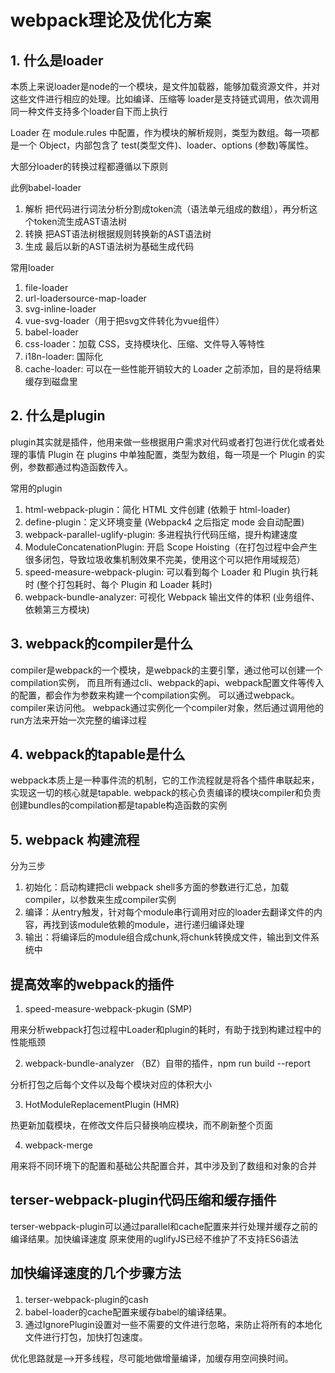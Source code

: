# webpack理论及优化方案

## 1. 什么是loader

本质上来说loader是node的一个模块，是文件加载器，能够加载资源文件，并对这些文件进行相应的处理。比如编译、压缩等
loader是支持链式调用，依次调用同一种文件支持多个loader自下而上执行

Loader 在 module.rules 中配置，作为模块的解析规则，类型为数组。每一项都是一个 Object，内部包含了 test(类型文件)、loader、options (参数)等属性。

大部分loader的转换过程都遵循以下原则

此例babel-loader

1. 解析 把代码进行词法分析分割成token流（语法单元组成的数组），再分析这个token流生成AST语法树
2. 转换 把AST语法树根据规则转换新的AST语法树
3. 生成 最后以新的AST语法树为基础生成代码

常用loader

1. file-loader
2. url-loadersource-map-loader
3. svg-inline-loader
4. vue-svg-loader（用于把svg文件转化为vue组件）
5. babel-loader
6. css-loader：加载 CSS，支持模块化、压缩、文件导入等特性
7. i18n-loader: 国际化
8. cache-loader: 可以在一些性能开销较大的 Loader 之前添加，目的是将结果缓存到磁盘里

## 2. 什么是plugin

plugin其实就是插件，他用来做一些根据用户需求对代码或者打包进行优化或者处理的事情
Plugin 在 plugins 中单独配置，类型为数组，每一项是一个 Plugin 的实例，参数都通过构造函数传入。

常用的plugin

1. html-webpack-plugin：简化 HTML 文件创建 (依赖于 html-loader)
2. define-plugin：定义环境变量 (Webpack4 之后指定 mode 会自动配置)
3. webpack-parallel-uglify-plugin: 多进程执行代码压缩，提升构建速度
4. ModuleConcatenationPlugin: 开启 Scope Hoisting（在打包过程中会产生很多闭包，导致垃圾收集机制效果不完美，使用这个可以把作用域规范）
5. speed-measure-webpack-plugin: 可以看到每个 Loader 和 Plugin 执行耗时 (整个打包耗时、每个 Plugin 和 Loader 耗时)
6. webpack-bundle-analyzer: 可视化 Webpack 输出文件的体积 (业务组件、依赖第三方模块)

## 3. webpack的compiler是什么

compiler是webpack的一个模块，是webpack的主要引擎，通过他可以创建一个compilation实例，
而且所有通过cli、webpack的api、webpack配置文件等传入的配置，都会作为参数来构建一个compilation实例。
可以通过webpack。compiler来访问他。
webpack通过实例化一个compiler对象，然后通过调用他的run方法来开始一次完整的编译过程

## 4. webpack的tapable是什么

webpack本质上是一种事件流的机制，它的工作流程就是将各个插件串联起来，实现这一切的核心就是tapable.
webpack的核心负责编译的模块compiler和负责创建bundles的compilation都是tapable构造函数的实例

## 5. webpack 构建流程

分为三步 

1. 初始化：启动构建把cli webpack shell多方面的参数进行汇总，加载compiler，以参数来生成compiler实例
2. 编译：从entry触发，针对每个module串行调用对应的loader去翻译文件的内容，再找到该module依赖的module，进行递归编译处理
3. 输出：将编译后的module组合成chunk,将chunk转换成文件，输出到文件系统中

## 提高效率的webpack的插件

1. speed-measure-webpack-pkugin (SMP)

用来分析webpack打包过程中Loader和plugin的耗时，有助于找到构建过程中的性能瓶颈

2. webpack-bundle-analyzer （BZ）自带的插件，npm run build --report

分析打包之后每个文件以及每个模块对应的体积大小

3. HotModuleReplacementPlugin (HMR)

热更新加载模块，在修改文件后只替换响应模块，而不刷新整个页面

4. webpack-merge 
   
用来将不同环境下的配置和基础公共配置合并，其中涉及到了数组和对象的合并


## terser-webpack-plugin代码压缩和缓存插件

terser-webpack-plugin可以通过parallel和cache配置来并行处理并缓存之前的编译结果。加快编译速度
原来使用的uglifyJS已经不维护了不支持ES6语法

## 加快编译速度的几个步骤方法

1. terser-webpack-plugin的cash
2. babel-loader的cache配置来缓存babel的编译结果。
3. 通过IgnorePlugin设置对一些不需要的文件进行忽略，来防止将所有的本地化文件进行打包，加快打包速度。

优化思路就是–>开多线程，尽可能地做增量编译，加缓存用空间换时间。